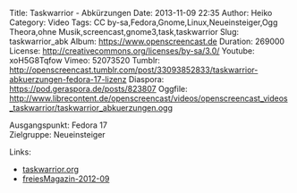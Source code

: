 Title: Taskwarrior - Abkürzungen
Date: 2013-11-09 22:35
Author: Heiko
Category: Video
Tags: CC by-sa,Fedora,Gnome,Linux,Neueinsteiger,Ogg Theora,ohne Musik,screencast,gnome3,task,taskwarrior
Slug: taskwarrior_abk
Album: https://www.openscreencast.de
Duration: 269000
License: http://creativecommons.org/licenses/by-sa/3.0/
Youtube: xoH5G8Tqfow
Vimeo: 52073520
Tumblr: http://openscreencast.tumblr.com/post/33093852833/taskwarrior-abkuerzungen-fedora-17-lizenz
Diaspora: https://pod.geraspora.de/posts/823807
Oggfile: http://www.librecontent.de/openscreencast/videos/openscreencast_videos_taskwarrior/taskwarrior_abkuerzungen.ogg

Ausgangspunkt: Fedora 17  
Zielgruppe: Neueinsteiger  

Links:

  * [taskwarrior.org](http://taskwarrior.org/ "Link zu taskwarrior")
  * [freiesMagazin-2012-09](http://www.freiesmagazin.de/mobil/freiesMagazin-2012-09.html#12_09_taskwarrior_02 "Link zu freiesmagazin.de")

